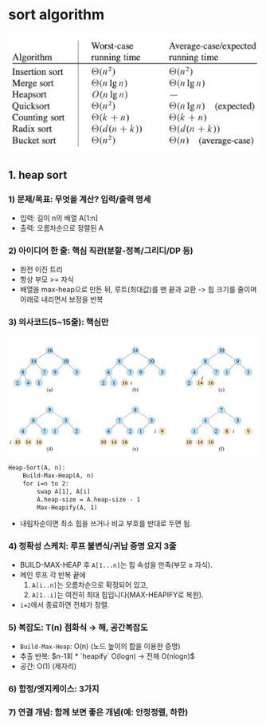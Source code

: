 # sort algorithm

![algorithm running time](./images/image.png)

## 1. heap sort

### 1) 문제/목표: 무엇을 계산? 입력/출력 명세

- 입력: 길이 n의 배열 A[1:n]
- 출력: 오름차순으로 정렬된 A

### 2) 아이디어 한 줄: 핵심 직관(분할-정복/그리디/DP 등)

- 완전 이진 트리
- 항상 부모 >= 자식
- 배열을 max-heap으로 만든 뒤, 루트(최대값)를 맨 끝과 교환 -> 힙 크기를 줄이며 아래로 내리면서 보정을 반복

### 3) 의사코드(5~15줄): 핵심만

![heap-sort](./images/image-heap_sort.png)

```
Heap-Sort(A, n):
    Build-Max-Heap(A, n)
    for i=n to 2:
        swap A[1], A[i]
        A.heap-size = A.heap-size - 1
        Max-Heapify(A, 1)
```

- 내림차순이면 최소 힙을 쓰거나 비교 부호를 반대로 두면 됨.

### 4) 정확성 스케치: 루프 불변식/귀납 증명 요지 3줄

- BUILD-MAX-HEAP 후 `A[1...n]`는 힙 속성을 만족(부모 ≥ 자식).
- 메인 루프 각 반복 끝에
  1. `A[i..n]`는 오름차순으로 확정되어 있고,
  2. `A[1..i]`는 여전히 최대 힙입니다(MAX-HEAPIFY로 복원).
- `i=2`에서 종료하면 전체가 정렬.

### 5) 복잡도: T(n) 점화식 → 해, 공간복잡도

- `Build-Max-Heap`: O(n) (노드 높이의 합을 이용한 증명)
- 추출 반복: $n-1회 * `heapify` O(logn) -> 전체 O(nlogn)$
- 공간: O(1) (제자리)

### 6) 함정/엣지케이스: 3가지

### 7) 연결 개념: 함께 보면 좋은 개념(예: 안정정렬, 하한)

